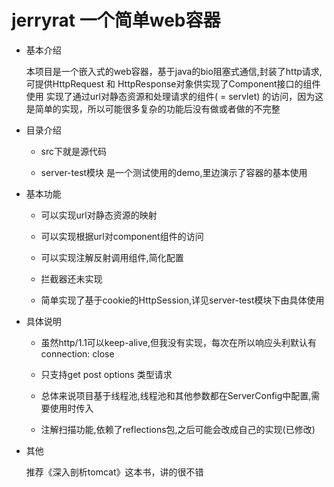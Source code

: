 # jerryrat 一个简单web容器

- 基本介绍

    本项目是一个嵌入式的web容器，基于java的bio阻塞式通信,封装了http请求,可提供HttpRequest 和 HttpResponse对象供实现了Component接口的组件使用
实现了通过url对静态资源和处理请求的组件( = servlet) 的访问，因为这是简单的实现，所以可能很多复杂的功能后没有做或者做的不完整

- 目录介绍

   - src下就是源代码
   
   - server-test模块 是一个测试使用的demo,里边演示了容器的基本使用

- 基本功能

    - 可以实现url对静态资源的映射
    
    - 可以实现根据url对component组件的访问
    
    - 可以实现注解反射调用组件,简化配置
    
    - 拦截器还未实现
    
    - 简单实现了基于cookie的HttpSession,详见server-test模块下由具体使用
    
- 具体说明

    -  虽然http/1.1可以keep-alive,但我没有实现，每次在所以响应头利默认有connection: close
    
    -  只支持get post options 类型请求
    
    -  总体来说项目基于线程池,线程池和其他参数都在ServerConfig中配置,需要使用时传入

    -  注解扫描功能,依赖了reflections包,之后可能会改成自己的实现(已修改)
    
- 其他
    
    推荐《深入剖析tomcat》这本书，讲的很不错
